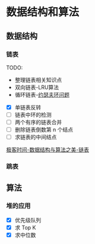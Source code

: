 # 数据结构和算法

## 数据结构

### 链表
TODO:
* 整理链表相关知识点
* 双向链表-LRU算法
* 循环链表-[约瑟夫环问题](https://zh.wikipedia.org/wiki/约瑟夫斯问题)

- [x] 单链表反转
- [ ] 链表中环的检测
- [ ] 两个有序的链表合并
- [ ] 删除链表倒数第 n 个结点
- [ ] 求链表的中间结点

[极客时间-数据结构与算法之美-链表](https://time.geekbang.org/column/article/41149)

### 跳表


## 算法
### 堆的应用

- [x]  优先级队列
- [x]  求 Top K 
- [x] 求中位数